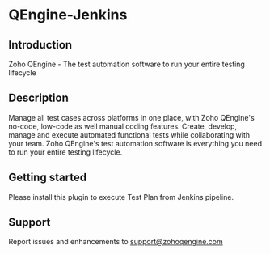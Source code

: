 # QEngine-Jenkins

## Introduction

Zoho QEngine - The test automation software to run your entire testing lifecycle

## Description

Manage all test cases across platforms in one place, with Zoho QEngine's no-code, low-code as well manual coding features. Create, develop, manage and execute automated functional tests while collaborating with your team. Zoho QEngine's test automation software is everything you need to run your entire testing lifecycle.

## Getting started

Please install this plugin to execute Test Plan from Jenkins pipeline. 

## Support

Report issues and enhancements to support@zohoqengine.com


